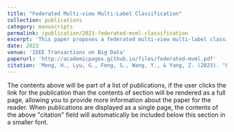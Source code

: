 ```yaml
---
title: "Federated Multi-view Multi-Label Classification"
collection: publications
category: manuscripts
permalink: /publication/2023-federated-mvml-classification
excerpt: 'This paper proposes a federated multi-view multi-label classification method and verifies the model performance through experiments.'
date: 2023
venue: 'IEEE Transactions on Big Data'
paperurl: 'http://academicpages.github.io/files/federated-mvml.pdf'
citation: 'Meng, H., Lyu, G., Feng, S., Wang, Y., & Yang, Z. (2023). "Federated Multi-view Multi-Label Classification." <i>IEEE Transactions on Big Data</i> (major revision).'
---
```


The contents above will be part of a list of publications, 
if the user clicks the link for the publication than the contents of section will be rendered as a full page, 
allowing you to provide more information about the paper for the reader. When publications are displayed as a single page, 
the contents of the above "citation" field will automatically be included below this section in a smaller font.
